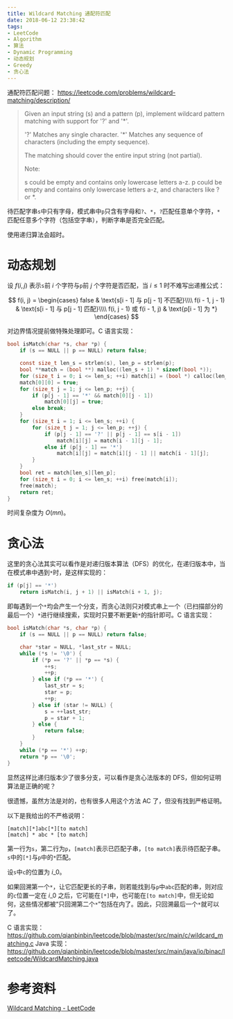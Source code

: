 ```yaml
---
title: Wildcard Matching 通配符匹配
date: 2018-06-12 23:38:42
tags:
- LeetCode
- Algorithm
- 算法
- Dynamic Programming
- 动态规划
- Greedy
- 贪心法
---
```


通配符匹配问题：
<https://leetcode.com/problems/wildcard-matching/description/>

> Given an input string (s) and a pattern (p), implement wildcard pattern matching with support for '?' and '*'.
> 
> '?' Matches any single character.
> '*' Matches any sequence of characters (including the empty sequence).
> 
> The matching should cover the entire input string (not partial).
> 
> Note:
> 
> s could be empty and contains only lowercase letters a-z.
> p could be empty and contains only lowercase letters a-z, and characters like ? or *.

待匹配字串`s`中只有字母，模式串中`p`只含有字母和`?`、`*`，`?`匹配任意单个字符，`*`匹配任意多个字符（包括空字串），判断字串是否完全匹配。

使用递归算法会超时。

<!-- more -->

# 动态规划

设 $f(i, j)$ 表示`s`前 $i$ 个字符与`p`前 $j$ 个字符是否匹配，当 $i \le 1$ 时不难写出递推公式：

$$
f(i, j) =
\begin{cases}
false & \text{s[i - 1] 与 p[j - 1] 不匹配}\\\\
f(i - 1, j - 1) & \text{s[i - 1] 与 p[j - 1] 匹配}\\\\
f(i, j - 1) 或 f(i - 1, j) & \text{p[i - 1] 为 *}
\end{cases}
$$

对边界情况提前做特殊处理即可。C 语言实现：

```c
bool isMatch(char *s, char *p) {
    if (s == NULL || p == NULL) return false;

    const size_t len_s = strlen(s), len_p = strlen(p);
    bool **match = (bool **) malloc((len_s + 1) * sizeof(bool *));
    for (size_t i = 0; i <= len_s; ++i) match[i] = (bool *) calloc(len_p + 1, sizeof(bool));
    match[0][0] = true;
    for (size_t j = 1; j <= len_p; ++j) {
        if (p[j - 1] == '*' && match[0][j - 1])
            match[0][j] = true;
        else break;
    }
    for (size_t i = 1; i <= len_s; ++i) {
        for (size_t j = 1; j <= len_p; ++j) {
            if (p[j - 1] == '?' || p[j - 1] == s[i - 1])
                match[i][j] = match[i - 1][j - 1];
            else if (p[j - 1] == '*')
                match[i][j] = match[i][j - 1] || match[i - 1][j];
        }
    }
    bool ret = match[len_s][len_p];
    for (size_t i = 0; i <= len_s; ++i) free(match[i]);
    free(match);
    return ret;
}
```

时间复杂度为 $O(mn)$。

# 贪心法

这里的贪心法其实可以看作是对递归版本算法（DFS）的优化，在递归版本中，当在模式串中遇到`*`时，是这样实现的：

```c
if (p[j] == '*')
    return isMatch(i, j + 1) || isMatch(i + 1, j);
```

即每遇到一个`*`均会产生一个分支，而贪心法则只对模式串上一个（已扫描部分的最后一个）`*`进行继续搜索，实现时只要不断更新`*`的指针即可。C 语言实现：

```c
bool isMatch(char *s, char *p) {
    if (s == NULL || p == NULL) return false;

    char *star = NULL, *last_str = NULL;
    while (*s != '\0') {
        if (*p == '?' || *p == *s) {
            ++s;
            ++p;
        } else if (*p == '*') {
            last_str = s;
            star = p;
            ++p;
        } else if (star != NULL) {
            s = ++last_str;
            p = star + 1;
        } else {
            return false;
        }
    }
    while (*p == '*') ++p;
    return *p == '\0';
}
```

显然这样比递归版本少了很多分支，可以看作是贪心法版本的 DFS，但如何证明算法是正确的呢？

很遗憾，虽然方法是对的，也有很多人用这个方法 AC 了，但没有找到严格证明。

以下是我给出的不严格说明：

```
[match][*]abc[*][to match]
[match] * abc * [to match]
```

第一行为`s`，第二行为`p`，`[match]`表示已匹配子串，`[to match]`表示待匹配子串。`s`中的`[*]`与`p`中的`*`匹配。

设`s`中`c`的位置为 $i\_0$。

如果回溯第一个`*`，让它匹配更长的子串，则若能找到与`p`中`abc`匹配的串，则对应的`c`位置一定在 $i\_0$ 之后，它可能在`[*]`中，也可能在`[to match]`中，但无论如何，这些情况都被“只回溯第二个`*`”包括在内了。因此，只回溯最后一个`*`就可以了。

C 语言实现：
<https://github.com/qianbinbin/leetcode/blob/master/src/main/c/wildcard_matching.c>
Java 实现：
<https://github.com/qianbinbin/leetcode/blob/master/src/main/java/io/binac/leetcode/WildcardMatching.java>

# 参考资料

[Wildcard Matching - LeetCode](https://leetcode.com/problems/wildcard-matching/discuss/17810/Linear-runtime-and-constant-space-solution)
